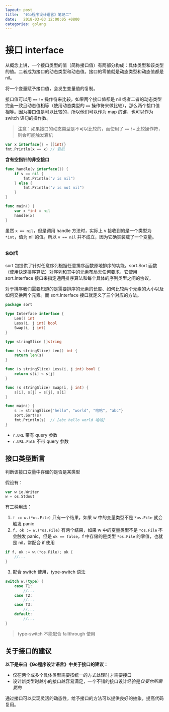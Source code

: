 ```yaml
---
layout: post
title:  "《Go程序设计语言》笔记二"
date:   2018-03-03 12:00:05 +0800
categories: golang
---
```


# 接口 interface

从概念上讲，一个接口类型的值（简称接口值）有两部分构成：具体类型和该类型的值。二者成为接口的动态类型和动态值。接口的零值就是动态类型和动态值都是 nil。

将一个变量赋予接口值，会发生变量值的复制。

接口值可以用 `==` `!=` 操作符来比较，如果两个接口值都是 nil 或者二者的动态类型完全一致且动态值相等（使用动态类型的 `==` 操作符来做比较），那么两个接口值相等。因为接口值是可以比较的，所以他们可以作为 map 的键，也可以作为 switch 语句的操作数。

> 注意：如果接口的动态类型是不可以比较的，而使用了 `==` `!=` 比较操作符，则会可能触发宕机

```go
var x interface{} = []int{}
fmt.Println(x == x) // 宕机
```

**含有空指针的非空接口**

```go
func handle(v interface{}) {
    if v == nil {
        fmt.Println("v is nil")
    } else {
        fmt.Println("v is not nil")
    }
}

func main() {
    var x *int = nil
    handle(x)
}
```

虽然 `x == nil`，但是调用 handle 方法时，实际上 v 接收到的是一个类型为 `*int`，值为 nil 的值。所以 `v == nil` 并不成立，因为它确实装载了一个变量。

## sort

sort 包提供了针对任意序列根据任意排序函数原地排序的功能。sort.Sort 函数（使用快速排序算法）对序列和其中的元素布局无任何要求，它使用 sort.Interface 接口来指定通用排序算法和每个具体的序列类型之间的协议。

对于排序我们需要知道的是需要排序的元素的长度、如何比较两个元素的大小以及如何交换两个元素。而 sort.Interface 接口就定义了三个对应的方法。

```go
package sort

type Interface interface {
    Len() int
    Less(i, j int) bool
    Swap(i, j int)
}
```

```go
type stringSlice []string

func (s stringSlice) Len() int {
    return len(s)
}

func (s stringSlice) Less(i, j int) bool {
    return s[i] < s[j]
}

func (s stringSlice) Swap(i, j int) {
    s[i], s[j] = s[j], s[i]
}

func main() {
    s := stringSlice{"hello", "world", "哈哈", "abc"}
    sort.Sort(s)
    fmt.Println(s)  // [abc hello world 哈哈]
}
```

+ `r.URL` 带有 query 参数
+ `r.URL.Path` 不带 query 参数

## 接口类型断言

判断该接口变量中存储的是否是某类型

假设有：

```go
var w io.Writer
w = os.Stdout
```

有三种用法：
1. `f := w.(*os.File)` 只有一个结果，如果 w 中的变量类型不是 `*os.File` 就会触发 panic
2. `f, ok := w.(*os.File)` 有两个结果，如果 w 中的变量类型不是 `*os.File` 不会触发 panic，但是 `ok == false`，f 中存储的是类型 `*os.File` 的零值，也就是 nil，常配合 if 使用

```go
if f, ok := w.(*os.File); ok {
    //...
}
```

3. 配合 switch 使用，tyoe-switch 语法

```go
switch w.(type) {
    case T1:
        //...
    case T2:
        //...
    case T3:
        //...
    default:
        //...
}
```

> type-switch 不能配合 fallthrough 使用

## 关于接口的建议

**以下是来自《Go程序设计语言》中关于接口的建议：**

+ 仅在两个或多个具体类型需要按统一的方式处理时才需要接口
+ 设计新类型时越小的接口越容易满足，一个不错的接口设计经验是*仅要你所需要的*

通过接口可以实现灵活的动态性，给予接口的方法可以提供良好的抽象，提高代码复用。
